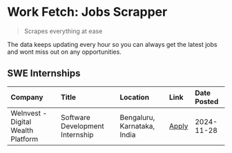 # Work Fetch: Jobs Scrapper
> Scrapes everything at ease

The data keeps updating every hour so you can always get the latest jobs and wont miss out on any opportunities.

## SWE Internships
<!--START_SECTION:workfetch-->
| Company                            | Title                           | Location                    | Link                                                                                                                                                                                                                      | Date Posted   |
|:-----------------------------------|:--------------------------------|:----------------------------|:--------------------------------------------------------------------------------------------------------------------------------------------------------------------------------------------------------------------------|:--------------|
| WeInvest - Digital Wealth Platform | Software Development Internship | Bengaluru, Karnataka, India | [Apply](https://in.linkedin.com/jobs/view/software-development-internship-at-weinvest-digital-wealth-platform-4087292999?position=2&pageNum=0&refId=3j5Ho0sjJuzzzeFwvHwuQQ%3D%3D&trackingId=plNhfdhsgYVqS0RpcTvzTw%3D%3D) | 2024-11-28    |
<!--END_SECTION:workfetch-->
